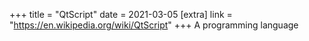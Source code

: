 +++
title = "QtScript"
date = 2021-03-05
[extra]
link = "https://en.wikipedia.org/wiki/QtScript"
+++
A programming language

